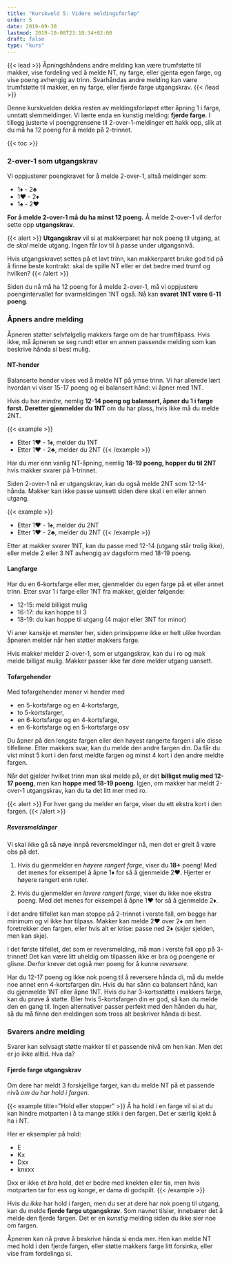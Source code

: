 ```yaml
---
title: "Kurskveld 5: Videre meldingsforløp"
order: 5
date: 2019-09-30
lastmod: 2019-10-08T23:10:34+02:00
draft: false
type: "kurs"
---
```

{{< lead >}}
Åpningshåndens andre melding kan være trumfstøtte til makker, vise fordeling ved å melde NT, ny farge, eller gjenta egen farge, og vise poeng avhengig av trinn.
Svarhåndas andre melding kan være trumfstøtte til makker, en ny farge, eller fjerde farge utgangskrav.
{{< /lead >}}

Denne kurskvelden dekka resten av meldingsforløpet etter åpning 1 i farge, unntatt slemmeldinger.
Vi lærte enda en kunstig melding: **fjerde farge**.
I tillegg justerte vi poenggrensene til 2-over-1-meldinger ett hakk opp, slik at du må ha 12 poeng for å melde på 2-trinnet.

{{< toc >}}

### 2-over-1 som utgangskrav
Vi oppjusterer poengkravet for å melde 2-over-1, altså meldinger som:

* 1:diamonds: - 2:clubs:
* 1:hearts: - 2:diamonds:
* 1:spades: - 2:hearts:

**For å melde 2-over-1 må du ha minst 12 poeng.**
Å melde 2-over-1 vil derfor sette opp **utgangskrav**.

{{< alert >}}
**Utgangskrav** vil si at makkerparet har nok poeng til utgang, at de _skal_ melde utgang.
Ingen får lov til å passe under utgangsnivå.

Hvis utgangskravet settes på et lavt trinn, kan makkerparet bruke god tid på å finne beste kontrakt: skal de spille NT eller er det bedre med trumf og hvilken?
{{< /alert >}}

Siden du nå må ha 12 poeng for å melde 2-over-1, må vi oppjustere poengintervallet for svarmeldingen 1NT også.
Nå kan **svaret 1NT være 6-11 poeng**.

### Åpners andre melding
Åpneren støtter selvfølgelig makkers farge om de har trumftilpass.
Hvis ikke, må åpneren se seg rundt etter en annen passende melding som kan beskrive hånda si best mulig.

#### NT-hender
Balanserte hender vises ved å melde NT på ymse trinn.
Vi har allerede lært hvordan vi viser 15-17 poeng og ei balansert hånd: vi åpner med 1NT.

Hvis du har _mindre_, nemlig **12-14 poeng og balansert, åpner du 1 i farge først.
Deretter gjenmelder du 1NT** om du har plass, hvis ikke må du melde 2NT.

{{< example >}}
* Etter 1:hearts: - 1:spades:, melder du 1NT
* Etter 1:hearts: - 2:clubs:, melder du 2NT
{{< /example >}}

Har du _mer_ enn vanlig NT-åpning, nemlig **18-19 poeng, hopper du til 2NT** hvis makker svarer på 1-trinnet.

Siden 2-over-1 nå er utgangskrav, kan du også melde 2NT som 12-14-hånda.
Makker kan ikke passe uansett siden dere skal i en eller annen utgang.

{{< example >}}
* Etter 1:hearts: - 1:spades:, melder du 2NT
* Etter 1:hearts: - 2:clubs:, melder du 2NT
{{< /example >}}

Etter at makker svarer 1NT, kan du passe med 12-14 (utgang står trolig ikke), eller melde 2 eller 3 NT avhengig av dagsform med 18-19 poeng.

#### Langfarge
Har du en 6-kortsfarge eller mer, gjenmelder du egen farge på et eller annet trinn.
Etter svar 1 i farge eller 1NT fra makker, gjelder følgende:

* 12-15: meld billigst mulig
* 16-17: du kan hoppe til 3
* 18-19: du kan hoppe til utgang (4 major eller 3NT for minor)

Vi aner kanskje et mønster her, siden prinsippene ikke er helt ulike hvordan åpneren melder når hen støtter makkers farge.

Hvis makker melder 2-over-1, som er utgangskrav, kan du i ro og mak melde billigst mulig. Makker passer ikke før dere melder utgang uansett.

#### Tofargehender
Med tofargehender mener vi hender med

* en 5-kortsfarge og en 4-kortsfarge,
* to 5-kortsfarger,
* en 6-kortsfarge og en 4-kortsfarge,
* en 6-kortsfarge og en 5-kortsfarge osv

Du åpner på den lengste fargen eller den høyest rangerte fargen i alle disse tilfellene.
Etter makkers svar, kan du melde den andre fargen din.
Da får du vist minst 5 kort i den først meldte fargen og minst 4 kort i den andre meldte fargen.

Når det gjelder hvilket trinn man skal melde på, er det **billigst mulig med 12-17 poeng**, men kan **hoppe med 18-19 poeng**.
Igjen, om makker har meldt 2-over-1 utgangskrav, kan du ta det litt mer med ro.

{{< alert >}}
For hver gang du melder en farge, viser du ett ekstra kort i den fargen.
{{< /alert >}}

##### Reversmeldinger
Vi skal ikke gå så nøye innpå reversmeldinger nå, men det er greit å være obs på det.

1. Hvis du gjenmelder en *høyere rangert farge*, viser du **18+** poeng!
Med det menes for eksempel å åpne 1:diamonds: for så å gjenmelde 2:hearts:.
Hjerter er høyere rangert enn ruter.

2. Hvis du gjenmelder en *lavere rangert farge*, viser du ikke noe ekstra poeng.
Med det menes for eksempel å åpne 1:hearts: for så å gjenmelde 2:diamonds:.

I det andre tilfellet kan man stoppe på 2-trinnet i verste fall, om begge har minimum og vi ikke har tilpass. Makker kan melde 2:hearts: over 2:diamonds: om hen foretrekker den fargen, eller hvis alt er krise: passe ned 2:diamonds: (skjer sjelden, men kan skje).

I det første tilfellet, det som er reversmelding, må man i verste fall opp på 3-trinnet!
Det kan være litt uheldig om tilpassen ikke er bra og poengene er glisne.
Derfor krever det også mer poeng for å kunne _reversere_.

Har du 12-17 poeng og ikke nok poeng til å reversere hånda di, må du melde noe annet enn 4-kortsfargen din.
Hvis du har sånn ca balansert hånd, kan du gjenmelde 1NT eller åpne 1NT.
Hvis du har 3-kortsstøtte i makkers farge, kan du prøve å støtte.
Eller hvis 5-kortsfargen din er god, så kan du melde den en gang til.
Ingen alternativer passer perfekt med den hånden du har, så du må finne den meldingen som tross alt beskriver hånda di best.

### Svarers andre melding
Svarer kan selvsagt støtte makker til et passende nivå om hen kan.
Men det er jo ikke alltid.
Hva da?

#### Fjerde farge utgangskrav
Om dere har meldt 3 forskjellige farger, kan du melde NT på et passende nivå _om du har hold i fargen_.

{{< example title="Hold eller stopper" >}}
Å ha hold i en farge vil si at du kan hindre motparten i å ta mange stikk i den fargen.
Det er særlig kjekt å ha i NT.

Her er eksempler på hold:

* E
* Kx
* Dxx
* knxxx

Dxx er ikke et _bra_ hold, det er bedre med knekten eller tia, men hvis motparten tar for ess og konge, er dama di godspilt.
{{< /example >}}

Hvis du _ikke_ har hold i fargen, men du ser at dere har nok poeng til utgang, kan du melde **fjerde farge utgangskrav**.
Som navnet tilsier, innebærer det å melde den fjerde fargen.
Det er en _kunstig_ melding siden du ikke sier noe om fargen.

Åpneren kan nå prøve å beskrive hånda si enda mer.
Hen kan melde NT med hold i den fjerde fargen, eller støtte makkers farge litt forsinka, eller vise fram fordelinga si.
